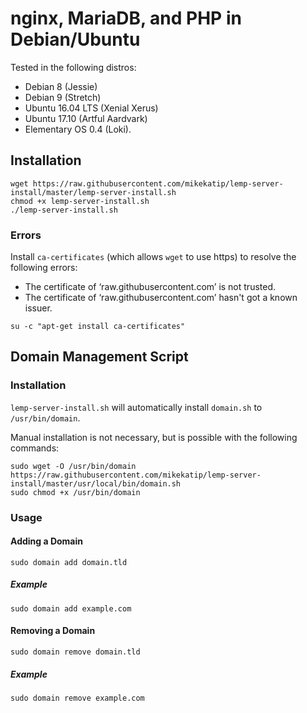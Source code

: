 # nginx, MariaDB, and PHP in Debian/Ubuntu

Tested in the following distros:
- Debian 8 (Jessie)
- Debian 9 (Stretch)
- Ubuntu 16.04 LTS (Xenial Xerus)
- Ubuntu 17.10 (Artful Aardvark)
- Elementary OS 0.4 (Loki).

## Installation

```
wget https://raw.githubusercontent.com/mikekatip/lemp-server-install/master/lemp-server-install.sh
chmod +x lemp-server-install.sh
./lemp-server-install.sh
```
### Errors

Install `ca-certificates` (which allows `wget` to use https) to resolve the following errors:

- The certificate of ‘raw.githubusercontent.com’ is not trusted.
- The certificate of ‘raw.githubusercontent.com’ hasn't got a known issuer.

```
su -c "apt-get install ca-certificates"
```
## Domain Management Script

### Installation

`lemp-server-install.sh` will automatically install `domain.sh` to `/usr/bin/domain`. 

Manual installation is not necessary, but is possible with the following commands:

```
sudo wget -O /usr/bin/domain https://raw.githubusercontent.com/mikekatip/lemp-server-install/master/usr/local/bin/domain.sh
sudo chmod +x /usr/bin/domain
```

### Usage

#### Adding a Domain

```
sudo domain add domain.tld
```

##### Example

```
sudo domain add example.com
```

#### Removing a Domain

```
sudo domain remove domain.tld
```

##### Example

```
sudo domain remove example.com
```
